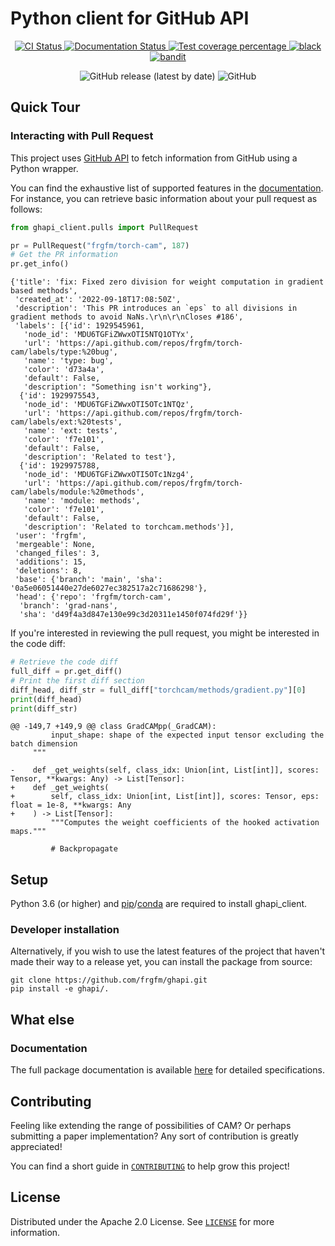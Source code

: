 # Python client for GitHub API

<p align="center">
  <a href="https://github.com/frgfm/ghapi/actions?query=workflow%3Abuilds">
    <img alt="CI Status" src="https://img.shields.io/github/actions/workflow/status/frgfm/ghapi/builds.yml?branch=main&label=CI&logo=github&style=flat-square">
  </a>
  <a href="https://frgfm.github.io/ghapi">
    <img alt="Documentation Status" src="https://img.shields.io/github/actions/workflow/status/frgfm/ghapi/docs.yaml?branch=main&label=docs&logo=read-the-docs&style=flat-square">
  </a>
  <a href="https://codecov.io/gh/frgfm/ghapi">
    <img src="https://codecov.io/gh/frgfm/ghapi/branch/main/graph/badge.svg?token=ISgEpF7y0A" alt="Test coverage percentage">
  </a>
  <a href="https://github.com/ambv/black">
    <img src="https://img.shields.io/badge/code%20style-black-000000.svg?style=flat-square" alt="black">
  </a>
  <a href="https://github.com/PyCQA/bandit">
    <img src="https://img.shields.io/badge/security-bandit-yellow.svg?style=flat-square" alt="bandit">
  </a>
</p>
<p align="center">
  <img alt="GitHub release (latest by date)" src="https://img.shields.io/github/v/release/frgfm/ghapi">
  <img alt="GitHub" src="https://img.shields.io/github/license/frgfm/ghapi">
</p>


## Quick Tour

### Interacting with Pull Request

This project uses [GitHub API](https://docs.github.com/en/rest) to fetch information from GitHub using a Python wrapper.

You can find the exhaustive list of supported features in the [documentation](https://frgfm.github.io/ghapi). For instance, you can retrieve basic information about your pull request as follows:

```python
from ghapi_client.pulls import PullRequest

pr = PullRequest("frgfm/torch-cam", 187)
# Get the PR information
pr.get_info()
```
```
{'title': 'fix: Fixed zero division for weight computation in gradient based methods',
 'created_at': '2022-09-18T17:08:50Z',
 'description': 'This PR introduces an `eps` to all divisions in gradient methods to avoid NaNs.\r\n\r\nCloses #186',
 'labels': [{'id': 1929545961,
   'node_id': 'MDU6TGFiZWwxOTI5NTQ1OTYx',
   'url': 'https://api.github.com/repos/frgfm/torch-cam/labels/type:%20bug',
   'name': 'type: bug',
   'color': 'd73a4a',
   'default': False,
   'description': "Something isn't working"},
  {'id': 1929975543,
   'node_id': 'MDU6TGFiZWwxOTI5OTc1NTQz',
   'url': 'https://api.github.com/repos/frgfm/torch-cam/labels/ext:%20tests',
   'name': 'ext: tests',
   'color': 'f7e101',
   'default': False,
   'description': 'Related to test'},
  {'id': 1929975788,
   'node_id': 'MDU6TGFiZWwxOTI5OTc1Nzg4',
   'url': 'https://api.github.com/repos/frgfm/torch-cam/labels/module:%20methods',
   'name': 'module: methods',
   'color': 'f7e101',
   'default': False,
   'description': 'Related to torchcam.methods'}],
 'user': 'frgfm',
 'mergeable': None,
 'changed_files': 3,
 'additions': 15,
 'deletions': 8,
 'base': {'branch': 'main', 'sha': '0a5e06051440e27de6027ec382517a2c71686298'},
 'head': {'repo': 'frgfm/torch-cam',
  'branch': 'grad-nans',
  'sha': 'd49f4a3d847e130e99c3d20311e1450f074fd29f'}}
```

If you're interested in reviewing the pull request, you might be interested in the code diff:
```python
# Retrieve the code diff
full_diff = pr.get_diff()
# Print the first diff section
diff_head, diff_str = full_diff["torchcam/methods/gradient.py"][0]
print(diff_head)
print(diff_str)
```

```
@@ -149,7 +149,9 @@ class GradCAMpp(_GradCAM):
         input_shape: shape of the expected input tensor excluding the batch dimension
     """

-    def _get_weights(self, class_idx: Union[int, List[int]], scores: Tensor, **kwargs: Any) -> List[Tensor]:
+    def _get_weights(
+        self, class_idx: Union[int, List[int]], scores: Tensor, eps: float = 1e-8, **kwargs: Any
+    ) -> List[Tensor]:
         """Computes the weight coefficients of the hooked activation maps."""

         # Backpropagate
```


## Setup

Python 3.6 (or higher) and [pip](https://pip.pypa.io/en/stable/)/[conda](https://docs.conda.io/en/latest/miniconda.html) are required to install ghapi_client.

### Developer installation

Alternatively, if you wish to use the latest features of the project that haven't made their way to a release yet, you can install the package from source:

```shell
git clone https://github.com/frgfm/ghapi.git
pip install -e ghapi/.
```

## What else

### Documentation

The full package documentation is available [here](https://frgfm.github.io/ghapi/) for detailed specifications.


## Contributing

Feeling like extending the range of possibilities of CAM? Or perhaps submitting a paper implementation? Any sort of contribution is greatly appreciated!

You can find a short guide in [`CONTRIBUTING`](CONTRIBUTING.md) to help grow this project!



## License

Distributed under the Apache 2.0 License. See [`LICENSE`](LICENSE) for more information.
